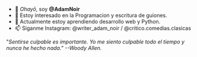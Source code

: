- 👋 *Ohayō*, soy **@AdamNoir**
- 👀 Estoy interesado en la Programacion y escritura de guiones.
- 🌱 Actualmente estoy aprendiendo desarrollo web y Python. 
- 📫 Siganme Instagram: @writer_adam_noir / @critico.comedias.clasicas

"*Sentirse culpable es importante. Yo me siento culpable todo el tiempo y nunca he hecho nada." --Woody Allen.* 

